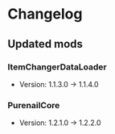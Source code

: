 # Changelog


## Updated mods

### ItemChangerDataLoader

- Version: 1.1.3.0 -> 1.1.4.0

### PurenailCore

- Version: 1.2.1.0 -> 1.2.2.0

